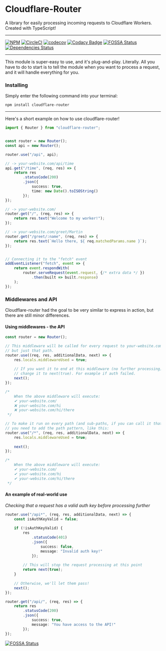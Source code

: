 Cloudflare-Router
===============
A library for easily processing incoming requests to Cloudflare Workers. Created with TypeScript!

----
[![NPM](https://img.shields.io/npm/v/cloudflare-router.svg?maxAge=3600&style=flat-square)](https://npmjs.com/package/cloudflare-router)
[![CircleCI](https://circleci.com/gh/Visualizememe/cloudflare-router.svg?style=svg)](https://circleci.com/gh/Visualizememe/cloudflare-router)
[![codecov](https://codecov.io/gh/Visualizememe/cloudflare-router/branch/main/graph/badge.svg)](https://codecov.io/gh/Visualizememe/cloudflare-router)
[![Codacy Badge](https://app.codacy.com/project/badge/Grade/4a69949081d1427db95bf450453adda2)](https://www.codacy.com/gh/Visualizememe/cloudflare-router/dashboard?utm_source=github.com&amp;utm_medium=referral&amp;utm_content=Visualizememe/cloudflare-router&amp;utm_campaign=Badge_Grade)
[![FOSSA Status](https://app.fossa.com/api/projects/git%2Bgithub.com%2FVisualizememe%2Fcloudflare-router.svg?type=shield)](https://app.fossa.com/projects/git%2Bgithub.com%2FVisualizememe%2Fcloudflare-router?ref=badge_shield)
[![Dependencies Status](https://status.david-dm.org/gh/Visualizememe/cloudflare-router.svg)](https://david-dm.org/Visualizememe/cloudflare-router)

----


This module is super-easy to use, and it's plug-and-play. Literally. All you have to do to start is to tell the module
when you want to process a request, and it will handle everything for you.

### Installing

Simply enter the following command into your terminal:

```
npm install cloudflare-router
```

-----
Here's a short example on how to use cloudflare-router!

```typescript
import { Router } from "cloudflare-router";


const router = new Router();
const api = new Router();

router.use("/api", api);

// -> your-website.com/api/time
api.get("/time", (req, res) => {
    return res
        .statusCode(200)
        .json({
            success: true,
            time: new Date().toISOString()
        });
});

// -> your-website.com/
router.get("/", (req, res) => {
    return res.text("Welcome to my worker!");
});

// -> your-website.com/greet/Martin
router.get("/greet/:name", (req, res) => {
    return res.text(`Hello there, ${ req.matchedParams.name }`);
});


// Connecting it to the "fetch" event
addEventListener("fetch", event => {
    return event.respondWith(
        router.serveRequest(event.request, {/* extra data */ })
            .then(built => built.response)
    );
});

```

### Middlewares and API

Cloudflare-router had the goal to be very similar to express in action, but there are still minor differences.

#### Using middlewares - the API

```TypeScript
const router = new Router();

// This middleware will be called for every request to your-website.com/
// but just that path. 
router.use((req, res, additionalData, next) => {
    res.locals.middlewareUsed = true;
    
    // If you want it to end at this middleware (no further processing)
    // change it to next(true). For example if auth failed.
    next();
});

/*
    When the above middleware will execute:
    ✔ your-website.com/
    ❌ your-website.com/hi
    ❌ your-website.com/hi/there
 */

// To make it run on every path (and sub-paths, if you can call it that)
// you need to add the path pattern, like this:
router.use("/*", (req, res, additionalData, next) => {
    res.locals.middlewareUsed = true;
    
    next();
});

/*
    When the above middleware will execute:
    ✔ your-website.com/
    ✔ your-website.com/hi
    ✔ your-website.com/hi/there
 */
```

#### An example of real-world use

*Checking that a request has a valid auth key before processing further*

```typescript
router.use("/api*", (req, res, additionalData, next) => {
    const isAuthKeyValid = false;
    
    if (!isAuthKeyValid) {
        res
            .statusCode(401)
            .json({
                success: false,
                message: "Invalid auth key!"
            });
        
        // This will stop the request processing at this point
        return next(true);
    }
    
    // Otherwise, we'll let them pass!
    next();
});

router.get("/api/", (req, res) => {
    return res
        .statusCode(200)
        .json({
            success: true,
            message: "You have access to the API!"
        });
});
```

[![FOSSA Status](https://app.fossa.com/api/projects/git%2Bgithub.com%2FVisualizememe%2Fcloudflare-router.svg?type=large)](https://app.fossa.com/projects/git%2Bgithub.com%2FVisualizememe%2Fcloudflare-router?ref=badge_large)

